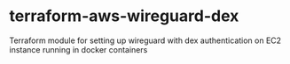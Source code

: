 # terraform-aws-wireguard-dex
Terraform module for setting up wireguard with dex authentication on EC2 instance running in docker containers
